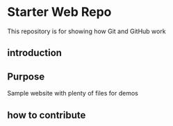 # Starter Web Repo
This repository is for showing how Git and GitHub work

## introduction

## Purpose
Sample website with plenty of files for demos

## how to contribute

